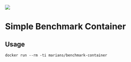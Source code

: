 [![](https://img.shields.io/docker/pulls/marian/benchmark-container.svg)](http://hub.docker.com/r/marian/benchmark-container)

# Simple Benchmark Container

## Usage

```
docker run --rm -ti marians/benchmark-container
```
